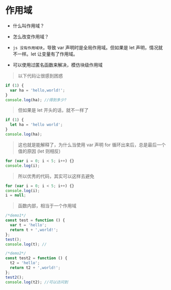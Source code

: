# 作用域

- 什么叫作用域？
- 怎么改变作用域？

- `js 没有作用域块`，导致 var 声明时是全局作用域。但如果是 let 声明，情况就不一样。let 让变量有了作用域。
- 可以使用过匿名函数来解决，模仿块级作用域

> 以下代码让很感到困惑

```js
if (1) {
  var ha = 'hello,world!';
}
console.log(ha); //得到多少?
```

> 但如果是 let 开头的话，就不一样了

```js
if (1) {
  let ha = 'hello world';
}
console.log(ha);
```

> 这也就是能解释了，为什么当使用 var 声明 for 循环出来后，总是最后一个值的原因 (let 则相反)

```js
for (var i = 0; i < 5; i++) {}
console.log(i);
```

> 所以优秀的代码，其实可以这样去避免

```js
for (var i = 0; i < 5; i++) {}
console.log(i);
i = null;
```

> 函数内部，相当于一个作用域

```js
/*demo1*/
const test = function () {
  var t = 'hello';
  return t + ',world!';
};
test();
console.log(t); //

/*demo2*/
const test2 = function () {
  t2 = 'hello';
  return t2 + ',world!';
};
test2();
console.log(t2); //可以访问到
```
